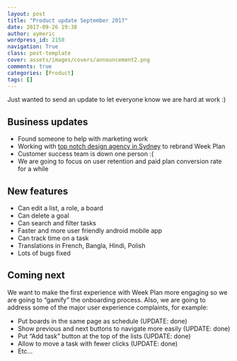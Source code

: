 ```yaml
---
layout: post
title: "Product update September 2017"
date: 2017-09-26 19:38
author: aymeric
wordpress_id: 2150
navigation: True
class: post-template
cover: assets/images/covers/announcement2.png
comments: true
categories: [Product]
tags: []
---
```

Just wanted to send an update to let everyone know we are hard at work :)

## Business updates

- Found someone to help with marketing work
- Working with [top notch design agency in Sydney](http://www.folk.com.au/) to rebrand Week Plan
- Customer success team is down one person :(
- We are going to focus on user retention and paid plan conversion rate for a while


## New features

- Can edit a list, a role, a board
- Can delete a goal
- Can search and filter tasks
- Faster and more user friendly android mobile app
- Can track time on a task
- Translations in French, Bangla, Hindi, Polish
- Lots of bugs fixed

## Coming next

We want to make the first experience with Week Plan more engaging so we are going to “gamify” the onboarding process. Also, we are going to address some of the major user experience complaints, for example:

- Put boards in the same page as schedule (UPDATE: done)
- Show previous and next buttons to navigate more easily (UPDATE: done)
- Put “Add task” button at the top of the lists (UPDATE: done)
- Allow to move a task with fewer clicks (UPDATE: done)
- Etc…

